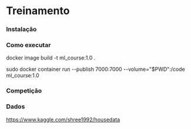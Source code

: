 # Treinamento 

### Instalação

### Como executar

docker image build -t ml_course:1.0 . 

sudo docker container run --publish 7000:7000  --volume="$PWD":/code ml_course:1.0

### Competição



### Dados

https://www.kaggle.com/shree1992/housedata

###

    
###

###

###


